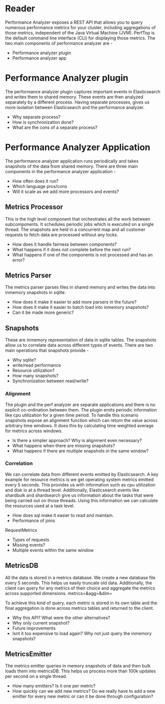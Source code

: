 # Reader 
Performance Analyzer exposes a REST API that allows you to query numerous performance metrics for your cluster, including aggregations of those metrics, independent of the Java Virtual Machine (JVM). PerfTop is the default command line interface (CLI) for displaying those metrics. The two main components of performance analyzer are - 

* Performance analyzer plugin
* Performance analyzer app

# Performance Analyzer plugin

The performance analyzer plugin captures important events in Elasticsearch and
writes them to shared memory. These events are then analyzed separately by
a different process. Having separate processes, gives us more isolation between
Elasticsearch and the performance analyzer.

* Why separate process?
* How is synchronization done?
* What are the cons of a separate process?

# Performance Analyzer Application

The performance analyzer application runs periodically and takes snapshots of
the data from shared memory. There are three main components in the performance
analyzer application -

* How often does it run?
* Which language pros/cons
* Will it scale as we add more processors and events?

## Metrics Processor 

This is the high level component that orchestrates all the work between
subcomponents. It schedules periodic jobs which is executed on a single
thread. The snapshots are held in a concurrent map and all customer requests to
fetch data are processed without any locks.

* How does it handle fairness between components?
* What happens if it does not complete before the next run?
* What happens if one of the components is not processed and has an error?

## Metrics Parser

The metrics parser parses files in shared memory and writes the data
into inmemory snapshots in sqlite.

* How does it make it easier to add more parsers in the future?
* How does it make it easier to batch load into inmemory snapshots?
* Can it be made more generic?

## Snapshots

These are inmemory representation of data in sqlite tables. The snapshots allow
us to correlate data across different types of events. There are two main
operations that snapshots provide - 

* Why sqlite?
* write/read performance
* Resource utilization?
* How many snapshots?
* Synchronization between read/write?

### Alignment 

The plugin and the perf analyzer are separate applications and there is no
explicit co-ordination between them. The plugin emits periodic information like
cpu utilization for a given time period. To handle this scenario snapshots
expose an alignment function which can return the value across arbitrary time
windows. It does this by calculating time weighted average for metrics across
windows.

* Is there a simpler approach? Why is alignment even necessary?
* What happens when there are missing snapshots?
* What happens if there are multiple snapshots in the same window?

### Correlation

We can correlate data from different events emitted by Elasticsearch. A key
example for resource metrics is we get operating system metrics emitted every
5 seconds. This provides us with information such as cpu utilization and disk
io at a thread level. Additionally, Elasticsearch events like shardbulk and
shardsearch give us information about the tasks that were being carried out on
those threads. Using this information we can calculate the resources used at
a task level.

* How does sql make it easier to read and maintain.
* Performance of joins

RequestMetrics

* Types of requests
* Missing events?
* Multiple events within the same window

## MetricsDB

All the data is stored in a metrics database. We create a new database file
every 5 seconds. This helps us easily truncate old data. Additionally, the
client can query for any metrics of their choice and aggregate the metrics
across supported dimensions.
metrics=<metrics>&agg=<aggregations>&dim=<dimensions>

To achieve this kind of query, each metric is stored in its own table and the
final aggregation is done across metrics tables and returned to the client.

* Why this API? What were the other alternatives?
* Why only current snapshot?
* Future improvements
* Isnt it too expensive to load again? Why not just query the inmemory
  snapshots?

## MetricsEmitter

The metrics emitter queries in memory snapshots of data and then bulk loads
them into metricsDB. This helps us process more than 100k updates per second on
a single thread.

* How many emitters? Is it one per metric?
* How quickly can we add new metrics? Do we really have to add a new emitter
  for every new metric or can it be done through configuration?

